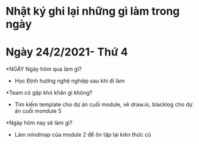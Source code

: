 # Nhật ký ghi lại những gì làm trong ngày


# Ngày 24/2/2021- Thứ 4
*NGÀY	Ngày hôm qua làm gì?	
- Học Định hướng nghệ nghiệp sau khi đi làm

*Team có gặp khó khăn gì không?
- Tìm kiếm template cho dự án cuối module, vẽ draw.io, blacklog cho dự án cuối mondule 5

*Ngày hôm nay sẽ làm gì?
- Làm mindmap của module 2 để ôn tập lại kiên thức cũ
